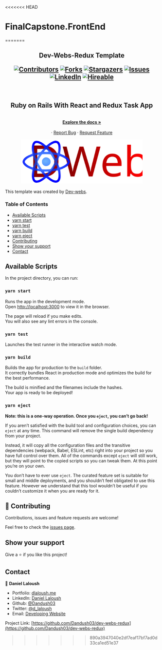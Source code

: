 <<<<<<< HEAD
# FinalCapstone.FrontEnd
=======
<h2 align="center"> Dev-Webs-Redux Template 

[![Contributors][contributors-shield]][contributors-url]
[![Forks][forks-shield]][forks-url]
[![Stargazers][stars-shield]][stars-url]
[![Issues][issues-shield]][issues-url]
[![LinkedIn][linkedin-shield2]][linkedin-url2]
[![Hireable][hireable]][hireable-url]

</h2>
<!-- PROJECT LOGO -->
<br />
<p align="center">
 <h2 align="center"> Ruby on Rails With React and Redux Task App </h2>

  <p align="center">
    <br />
    <a href="https://github.com/Dandush03/dev-webs-redux"><strong>Explore the docs »</strong></a>
    <br />
    <br />
    ·
    <a href="https://github.com/Dandush03/dev-webs-redux/issues">Report Bug</a>
    ·
    <a href="https://github.com/Dandush03/dev-webs-redux/issues">Request Feature</a>
  </p>

</p>

<p align="center">
  <img width="400" src="./src/assets/images/logo.svg">
</p>

This template was created by [Dev-webs](https://dev-webs.net).

### Table of Contents
* [Available Scripts](#Available-Scripts)
* [yarn start](#yarn-start)
* [yarn test](#yarn-test)
* [yarn build](#yarn-build)
* [yarn eject](#yarn-eject)
* [Contributing](#Contributing)
* [Show your support](#Show-your-support)
* [Contact](#contact)

## Available Scripts

In the project directory, you can run:

### `yarn start`

Runs the app in the development mode.<br />
Open [http://localhost:3000](http://localhost:3000) to view it in the browser.

The page will reload if you make edits.<br />
You will also see any lint errors in the console.

### `yarn test`

Launches the test runner in the interactive watch mode.<br />

### `yarn build`

Builds the app for production to the `build` folder.<br />
It correctly bundles React in production mode and optimizes the build for the best performance.

The build is minified and the filenames include the hashes.<br />
Your app is ready to be deployed!

### `yarn eject`

**Note: this is a one-way operation. Once you `eject`, you can’t go back!**

If you aren’t satisfied with the build tool and configuration choices, you can `eject` at any time. This command will remove the single build dependency from your project.

Instead, it will copy all the configuration files and the transitive dependencies (webpack, Babel, ESLint, etc) right into your project so you have full control over them. All of the commands except `eject` will still work, but they will point to the copied scripts so you can tweak them. At this point you’re on your own.

You don’t have to ever use `eject`. The curated feature set is suitable for small and middle deployments, and you shouldn’t feel obligated to use this feature. However we understand that this tool wouldn’t be useful if you couldn’t customize it when you are ready for it.

## 🤝 Contributing

Contributions, issues and feature requests are welcome!

Feel free to check the [issues page](https://github.com/Dandush03/dev-webs-redux/issues).

## Show your support

Give a ⭐️ if you like this project!

## Contact

👤 **Daniel Laloush**
 - Portfolio: [dlaloush.me](https://dlaloush.me) 
 - LinkedIn: [Daniel Laloush](https://www.linkedin.com/in/daniel-laloush-0a7331a9) 
 - Github: [@Dandush03](https://github.com/Dandush03) 
 - Twitter: [@d_laloush](https://twitter.com/d_laloush) 
 - Email: [Developing Website](info@dev-webs.net)

<p align="center">

  Project Link: [https://github.com/Dandush03/dev-webs-redux](https://github.com/Dandush03/dev-webs-redux)

</p>

<!-- MARKDOWN LINKS & IMAGES -->
[contributors-shield]: https://img.shields.io/github/contributors/Dandush03/React-Calculator.svg?style=flat-square
[contributors-url]: https://github.com/Dandush03/dev-webs-redux/graphs/contributors
[forks-shield]: https://img.shields.io/github/forks/Dandush03/dev-webs-redux.svg?style=flat-square
[forks-url]: https://github.com/Dandush03/dev-webs-redux/network/members
[stars-shield]: https://img.shields.io/github/stars/Dandush03/dev-webs-redux.svg?style=flat-square
[stars-url]: https://github.com/Dandush03/dev-webs-redux/stargazers
[issues-shield]: https://img.shields.io/github/issues/Dandush03/dev-webs-redux.svg?style=flat-square
[issues-url]: https://github.com/Dandush03/dev-webs-redux/issues
[license-shield]: https://img.shields.io/github/license/Dandush03/dev-webs-redux.svg?style=flat-square
[license-url]: https://github.com/Dandush03/dev-webs-redux/blob/master/LICENSE.txt
[linkedin-shield2]: https://img.shields.io/badge/-LinkedIn-black.svg?style=flat-square&logo=linkedin&colorB=555
[linkedin-url2]: https://www.linkedin.com/in/daniel-laloush/
[hireable]: https://cdn.rawgit.com/hiendv/hireable/master/styles/flat/yes.svg
[hireable-url]: https://www.linkedin.com/in/daniel-laloush/
>>>>>>> 890a3947040e2df7eaf17bf7ad0d33ca1ed51e37
